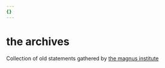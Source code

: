 ```yaml
---
{}
---
```

# the archives   
   
Collection of old statements gathered by [the magnus institute](../Organizations/the%20magnus%20institute.md)